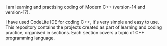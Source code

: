 I am learning and practising coding of Modern C++ (version-14 and version-17). 

I have used CodeLite IDE for coding C++, it's very simple and easy to use. 
This repository contains the projects created as part of learning and coding practice, organised in sections. 
Each section covers a topic of C++ programming language.
